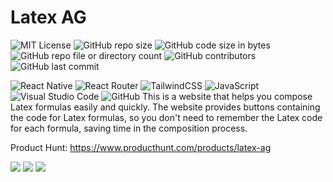 # Latex AG
  ![MIT License](https://img.shields.io/github/license/dotnet/aspnetcore?color=%230b0&style=flat-square)
  ![GitHub repo size](https://img.shields.io/github/repo-size/thevi31415/WebLatexAG)
  ![GitHub code size in bytes](https://img.shields.io/github/languages/code-size/thevi31415/WebLatexAG)
  ![GitHub repo file or directory count](https://img.shields.io/github/directory-file-count/thevi31415/WebLatexAG)
  ![GitHub contributors](https://img.shields.io/github/contributors/thevi31415/WebLatexAG)
  ![GitHub last commit](https://img.shields.io/github/last-commit/thevi31415/WebLatexAG)

  
![React Native](https://img.shields.io/badge/react_native-%2320232a.svg?style=for-the-badge&logo=react&logoColor=%2361DAFB)
![React Router](https://img.shields.io/badge/React_Router-CA4245?style=for-the-badge&logo=react-router&logoColor=white)
![TailwindCSS](https://img.shields.io/badge/tailwindcss-%2338B2AC.svg?style=for-the-badge&logo=tailwind-css&logoColor=white)
![JavaScript](https://img.shields.io/badge/javascript-%23323330.svg?style=for-the-badge&logo=javascript&logoColor=%23F7DF1E)
![Visual Studio Code](https://img.shields.io/badge/Visual%20Studio%20Code-0078d7.svg?style=for-the-badge&logo=visual-studio-code&logoColor=white)
![GitHub](https://img.shields.io/badge/github-%23121011.svg?style=for-the-badge&logo=github&logoColor=white)
This is a website that helps you compose Latex formulas easily and quickly. The website provides buttons containing the code for Latex formulas, so you don't need to remember the Latex code for each formula, saving time in the composition process.

Product Hunt: https://www.producthunt.com/products/latex-ag

<img src="https://res.cloudinary.com/dhs93uix6/image/upload/v1733715700/rxuymucgoxrsnkqbe7s9.png">
<img src="https://res.cloudinary.com/dhs93uix6/image/upload/v1733715706/la0hi1vuisxfm5h38dpv.png">
<img src="https://res.cloudinary.com/dhs93uix6/image/upload/v1733715742/xlwqcitpz8ou5idg1k57.png">

